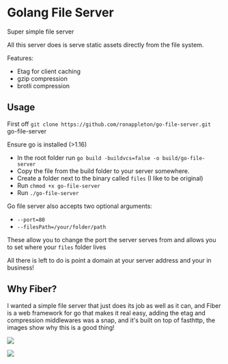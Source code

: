 # Golang File Server

Super simple file server

All this server does is serve static assets directly from the file system.

Features:

 - Etag for client caching
 - gzip compression
 - brotli compression

## Usage

First off `git clone https://github.com/ronappleton/go-file-server.git` go-file-server

Ensure go is installed (>1.16)
 
- In the root folder run `go build -buildvcs=false -o build/go-file-server`
- Copy the file from the build folder to your server somewhere.
- Create a folder next to the binary called `files` (I like to be original)
- Run `chmod +x go-file-server`
- Run `./go-file-server`

Go file server also accepts two optional arguments:

- `--port=80`
- `--filesPath=/your/folder/path`

These allow you to change the port the server serves from and allows you to set where your `files` folder lives

All there is left to do is point a domain at your server address and your in business!
## Why Fiber?

I wanted a simple file server that just does its job as well as it can, and Fiber is a web framework for go
that makes it real easy, adding the etag and compression middlewares was a snap, and it's built on top of
fasthttp, the images show why this is a good thing!

![](https://raw.githubusercontent.com/gofiber/docs/master/static/img/benchmark-pipeline.png)

![](https://raw.githubusercontent.com/gofiber/docs/master/static/img/benchmark_alloc.png)

